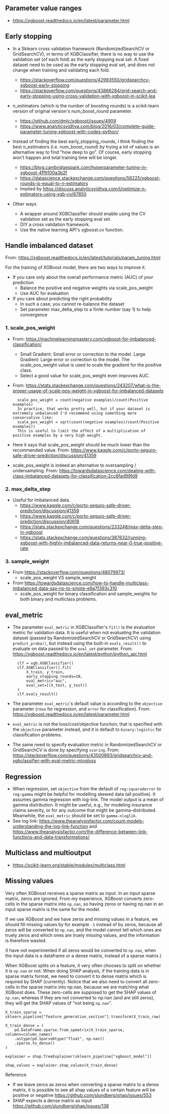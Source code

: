 ## Parameter value ranges

- https://xgboost.readthedocs.io/en/latest/parameter.html

## Early stopping

- In a Sklearn cross validation framework (RandomizedSearchCV or GridSearchCV), in terms of XGBClassifier, there is no way to use the validation set (of each fold) as the early stopping eval set. A fixed dataset need to be used as the early stopping eval set, and does not change when training and validating each fold.
    - https://stackoverflow.com/questions/42993550/gridsearchcv-xgboost-early-stopping
    - https://stackoverflow.com/questions/43866284/grid-search-and-early-stopping-using-cross-validation-with-xgboost-in-scikit-lea

- n_estimators (which is the number of boosting rounds) is a scikit-learn version of original version's num_boost_round parameter.
    - https://github.com/dmlc/xgboost/issues/4909
    - https://www.analyticsvidhya.com/blog/2016/03/complete-guide-parameter-tuning-xgboost-with-codes-python/

- Instead of finding the best early_stopping_rounds, I think finding the best n_estimators (i.e. num_boost_round) by trying a lot of values is an alternative way to find "how deep to go". Of course, early stopping won't happen and total training time will be longer.
    - https://blog.cambridgespark.com/hyperparameter-tuning-in-xgboost-4ff9100a3b2f
    - https://datascience.stackexchange.com/questions/58225/xgboost-rounds-is-equal-to-n-estimators
    - Implied by https://discuss.analyticsvidhya.com/t/optimize-n-estimators-using-xgb-cv/67850

- Other ways
    - A wrapper around XGBClassifier should enable using the CV validation set as the early stopping eval set.
    - DIY a cross validation framework.
    - Use the native learning API's xgboost.cv function.

## Handle imbalanced dataset

From: https://xgboost.readthedocs.io/en/latest/tutorials/param_tuning.html

For the training of XGBoost model, there are two ways to improve it.

- If you care only about the overall performance metric (AUC) of your prediction
    - Balance the positive and negative weights via scale_pos_weight
    - Use AUC for evaluation
- If you care about predicting the right probability
    - In such a case, you cannot re-balance the dataset
    - Set parameter max_delta_step to a finite number (say 1) to help convergence

### 1. scale_pos_weight

- From: https://machinelearningmastery.com/xgboost-for-imbalanced-classification/
    - Small Gradient: Small error or correction to the model. Large Gradient: Large error or correction to the model. The scale_pos_weight value is used to scale the gradient for the positive class.
    - Select a good value for scale_pos_weight even improves AUC.

- From: https://stats.stackexchange.com/questions/243207/what-is-the-proper-usage-of-scale-pos-weight-in-xgboost-for-imbalanced-datasets

        scale_pos_weight = count(negative examples)/count(Positive examples)
        In practice, that works pretty well, but if your dataset is extremely unbalanced I'd recommend using something more conservative like:
        scale_pos_weight = sqrt(count(negative examples)/count(Positive examples)) 
        This is useful to limit the effect of a multiplication of positive examples by a very high weight.

- Here it says that scale_pos_weight should be much lower than the recommended value. From: https://www.kaggle.com/c/porto-seguro-safe-driver-prediction/discussion/41359

- scale_pos_weight is indeed an alternative to oversampling / undersampling. From: https://towardsdatascience.com/dealing-with-class-imbalanced-datasets-for-classification-2cc6fad99fd9

### 2. max_delta_step

- Useful for imbalanced data.
    - https://www.kaggle.com/c/porto-seguro-safe-driver-prediction/discussion/41359
    - https://www.kaggle.com/c/porto-seguro-safe-driver-prediction/discussion/40618
    - https://stats.stackexchange.com/questions/233248/max-delta-step-in-xgboost
    - https://stats.stackexchange.com/questions/387632/running-xgboost-with-highly-imbalanced-data-returns-near-0-true-positive-rate

### 3. sample_weight

- From https://stackoverflow.com/questions/48079973/
    - scale_pos_weight VS sample_weight
- From https://towardsdatascience.com/how-to-handle-multiclass-imbalanced-data-say-no-to-smote-e9a7f393c310
    - scale_pos_weight for binary classification and sample_weights for both binary and multiclass problems.
    
## eval_metric

- The parameter `eval_metric` in XGBClassifier's `fit()` is the evaluation metric for validation data. It is useful when not evaluating the validation dataset (passed by RandomizedSearchCV or GridSearchCV) using `predict_proba()`, but instead using the built-in `evals_result()` to evaluate on data passed to the `eval_set` parameter. From: https://xgboost.readthedocs.io/en/latest/python/python_api.html

        clf = xgb.XGBClassifier()
        clf.XGBClassifier().fit(
            X_train, y_train,
            early_stopping_rounds=10,
            eval_metric="auc",
            eval_set=[(X_test, y_test)]
        )
        clf.evals_result()

- The parameter `eval_metric`'s default value is according to the `objective` parameter (`rmse` for regression, and `error` for classification). From: https://xgboost.readthedocs.io/en/latest/parameter.html

- `eval_metric` is not the loss/cost/objective function; that is specified with the `objective` parameter instead, and it is default to `binary:logistic` for classification problems.

- The same need to specify evaluation metric in RandomizedSearchCV or GridSearchCV is done by specifying `scoring`. From: https://stackoverflow.com/questions/43500893/gridsearchcv-and-xgbclassifier-with-eval-metric-mlogloss

## Regression

- When regression, set `objective` from the default of `reg:squarederror` to `reg:gamma` might be helpful for modelling skewed data (all positive). It assumes gamma regression with log-link. The model output is a mean of gamma distribution. It might be useful, e.g., for modeling insurance claims severity, or for any outcome that might be gamma-distributed. Meanwhile, the `eval_metric` should be set to `gamma-nloglik`.
- See log link: https://www.theanalysisfactor.com/count-models-understanding-the-log-link-function and https://www.theanalysisfactor.com/the-difference-between-link-functions-and-data-transformations/

## Multiclass and multioutput

- https://scikit-learn.org/stable/modules/multiclass.html

## Missing values

Very often XGBoost receives a sparse matrix as input. In an input sparse matrix, zeros are ignored. From my experience, XGBoost converts zero-cells in the sparse matrix into `np.nan`, so having zeros or having np.nan in an input sparse matrix is the same for the model.

If we use XGBoost and we have zeros and missing values in a feature, we should fill missing values by for example `-1` instead of by zeros, because all zeros will be converted to `np.nan`, and the model cannot tell which ones are truely zeros and which ones are truely missing values, and the information is therefore wasted.

(I have not experimented if all zeros would be converted to `np.nan`, when the input data is a dataframe or a dense matrix, instead of a sparse matrix.)

When XGBoost splits on a feature, it very often chooses to split on whether it is `np.nan` or not. When doing SHAP analysis, if the training data is in sparse matrix format, we need to convert it to dense matrix which is required by SHAP (currently). Notice that we also need to convert all zero-cells in the sparse matrix into np.nan, because we are matching what XGBoost does. These zero-cells are supposed to get the SHAP values of `np.nan`; whereas if they are not converted to np.nan (and are still zeros), they will get the SHAP values of "not being `np.nan`".

    X_train_sparse = sklearn_pipeline["feature_generation_section"].transform(X_train_raw)

    X_train_dense = (
        pd.DataFrame.sparse.from_spmatrix(X_train_sparse, columns=column_names)
        .astype(pd.SparseDtype("float", np.nan))
        .sparse.to_dense()
    )

    explainer = shap.TreeExplainer(sklearn_pipeline["xgboost_model"])

    shap_values = explainer.shap_values(X_train_dense)

Reference

- If we leave zeros as zeros when converting a sparse matrix to a dense matrix, it is possible to see all shap values of a certain feature will be positive or negative https://github.com/slundberg/shap/issues/553
- SHAP expects a dense matrix as input https://github.com/slundberg/shap/issues/138

